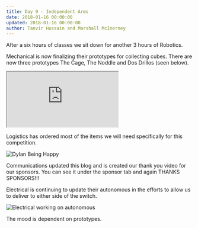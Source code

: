 ```yaml
---
title: Day 9 - Independent Arms
date: 2018-01-16 00:00:00
updated: 2018-01-16 00:00:00
author: Tanvir Hussain and Marshall McInerney
---
```


After a six hours of classes we sit down for another 3 hours of Robotics.

Mechanical is now finalizing their prototypes for collecting cubes. There are now three prototypes The Cage, The Noddle and Dos Drillos (seen below).

<div class="videowrapper">
  <iframe
  src = "https://www.youtube.com/embed/rnzdtm5pSVI" allowfullscreen></iframe>
</div>

Logistics has ordered most of the items we will need specifically for this competition.

![Dylan Being Happy](/images/20180116/dylan-being-happy.jpg)

Communications updated this blog and is created our thank you video for our sponsors. You can see it under the sponsor tab and again THANKS SPONSORS!!!

Electrical is continuing to update their autonomous in the efforts to allow us to deliver to either side of the switch.

![Electrical working on autonomous](/images/20180116/electrical-working-on-autonomous.JPG)

The mood is dependent on prototypes.
